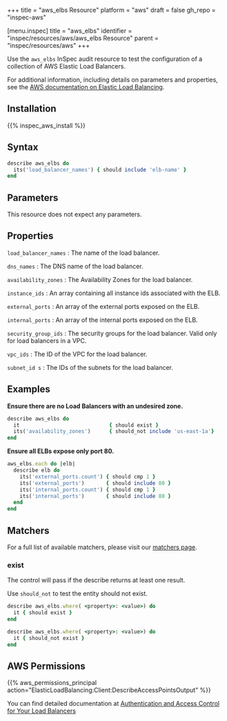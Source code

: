 +++
title = "aws_elbs Resource"
platform = "aws"
draft = false
gh_repo = "inspec-aws"

[menu.inspec]
title = "aws_elbs"
identifier = "inspec/resources/aws/aws_elbs Resource"
parent = "inspec/resources/aws"
+++

Use the `aws_elbs` InSpec audit resource to test the configuration of a collection of AWS Elastic Load Balancers.

For additional information, including details on parameters and properties, see the [AWS documentation on Elastic Load Balancing](https://docs.aws.amazon.com/elasticloadbalancing/latest/APIReference).

## Installation

{{% inspec_aws_install %}}

## Syntax

```ruby
describe aws_elbs do
  its('load_balancer_names') { should include 'elb-name' }
end
```

## Parameters

This resource does not expect any parameters.

## Properties

`load_balancer_names`
: The name of the load balancer.

`dns_names`
: The DNS name of the load balancer.

`availability_zones`
: The Availability Zones for the load balancer.

`instance_ids`
: An array containing all instance ids associated with the ELB.

`external_ports`
: An array of the external ports exposed on the ELB.

`internal_ports`
: An array of the internal ports exposed on the ELB.

`security_group_ids`
: The security groups for the load balancer. Valid only for load balancers in a VPC.

`vpc_ids`
: The ID of the VPC for the load balancer.

`subnet_id s`
: The IDs of the subnets for the load balancer.

## Examples

**Ensure there are no Load Balancers with an undesired zone.**

```ruby
describe aws_elbs do
  it                             { should exist }
  its('availability_zones')      { should_not include 'us-east-1a'}
end
```

**Ensure all ELBs expose only port 80.**

```ruby
aws_elbs.each do |elb|
  describe elb do
    its('external_ports.count') { should cmp 1 }
    its('external_ports')       { should include 80 }
    its('internal_ports.count') { should cmp 1 }
    its('internal_ports')       { should include 80 }
  end
end
```

## Matchers

For a full list of available matchers, please visit our [matchers page](https://www.inspec.io/docs/reference/matchers/).

### exist

The control will pass if the describe returns at least one result.

Use `should_not` to test the entity should not exist.

```ruby
describe aws_elbs.where( <property>: <value>) do
  it { should exist }
end
```

```ruby
describe aws_elbs.where( <property>: <value>) do
  it { should_not exist }
end
```

## AWS Permissions

{{% aws_permissions_principal action="ElasticLoadBalancing:Client:DescribeAccessPointsOutput" %}}

You can find detailed documentation at [Authentication and Access Control for Your Load Balancers](https://docs.aws.amazon.com/elasticloadbalancing/latest/userguide/load-balancer-authentication-access-control.html)

